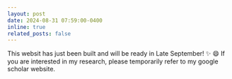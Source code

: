 ```yaml
---
layout: post
date: 2024-08-31 07:59:00-0400
inline: true
related_posts: false
---
```


This websit has just been built and will be ready in Late September! :sparkles: :smile:
If you are interested in my research, please temporarily refer to my google scholar website.
